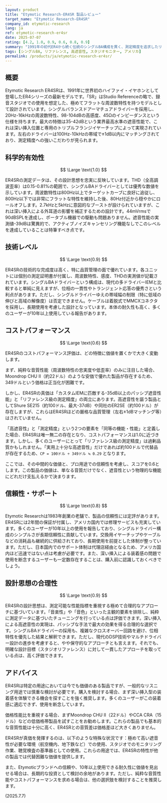 ```yaml
---
layout: product
title: "Etymotic Research-ER4SR 製品レビュー"
target_name: "Etymotic Research-ER4SR"
company_id: etymotic-research
lang: ja
ref: etymotic-research-er4sr
date: 2025-07-07
rating: [4.2, 1.0, 0.9, 0.6, 0.8, 0.9]
summary: "1991年の初代ER4から続く伝統のシングルBA構成を貫く、測定精度を追求したリファレンスイヤホン。カスタムIEMに匹敵する-35dB以上の驚異的な遮音性能と、左右±1dB以内にマッチングされたドライバーがもたらす正確な音場は、他に類を見ない価値を提供します。音質だけで見れば安価な代替品も存在しますが、遮音性と測定精度を両立した唯一無二の選択肢として、プロフェッショナル用途や特定の環境下では高いコストパフォーマンスを発揮します。"
tags: [シングルBA, リファレンス, 高遮音性, スタジオモニター, アメリカ]
permalink: /products/ja/etymotic-research-er4sr/
---
```


## 概要

Etymotic Research ER4SRは、1991年に世界初のハイファイ・イヤホンとして登場したER4シリーズの最新モデルです。「SR」はStudio Referenceの略で、録音スタジオでの使用を想定した、極めてフラットな周波数特性を持つモデルとして設計されています。シングルバランスドアーマチュアドライバーを採用し、20Hz-16kHzの周波数特性、98-104dBの高感度、45Ωのインピーダンスという仕様を持ちます。最大の特徴は35-42dBという業界最高水準の遮音性能で、これは深い挿入位置と専用のトリプルフランジイヤーチップによって実現されています。左右のドライバーは100Hz-10kHzの帯域で±1dB以内にマッチングされており、測定精度への強いこだわりが見られます。

## 科学的有効性

$$ \Large \text{1.0} $$

ER4SRの測定データは、その設計思想を忠実に反映しています。THD（全高調波歪率）は0.15-0.81%の範囲で、シングルBAドライバーとしては優秀な数値を示しています。周波数特性は800Hz以上でターゲットカーブに良好に追従し、800Hz以下では非常にフラットな特性を維持した後、80Hz付近から穏やかにロールオフします。2.7kHzと5kHzに意図的なブーストが設けられていますが、これは深い挿入による外耳道の影響を補正するための設計です。44mVrmsで90dBSPLを達成し、ポータブル機器での駆動も問題ありません。遮音性能の実測値-39dBは驚異的で、アクティブノイズキャンセリング機能なしでこのレベルを達成していることは特筆すべき点です。

## 技術レベル

$$ \Large \text{0.9} $$

ER4SRの技術的な完成度は高く、特に品質管理の面で優れています。各ユニットには個別の測定証明書が付属し、周波数特性、感度、THDの実測値が記載されています。シングルBAドライバーという構成は、現代の多ドライバーIEMと比較すると単純に見えますが、位相の一貫性やトランジェント応答の優秀さという利点があります。ただし、シングルドライバーゆえの帯域幅の制限（特に低域の伸びと高域の解像度）は否定できません。ケーブルは着脱式でMMCXコネクタを採用し、長期使用を考慮した設計となっています。本体の耐久性も高く、多くのユーザーが10年以上使用している報告があります。

## コストパフォーマンス

$$ \Large \text{0.6} $$

ER4SRのコストパフォーマンス評価は、どの特徴に価値を置くかで大きく変動します。

まず、純粋な音質性能（周波数特性の忠実度や低歪率）のみに注目した場合、Moondrop CHU II（約22ドル）のような安価で優れた製品が存在するため、349ドルという価格は正当化が困難です。

しかし、ER4SRの真価は「カスタムIEMに匹敵する-35dB以上のパッシブ遮音性能」と「リファレンス級の測定精度」の両立にあります。高遮音性を謳う製品としてShure SE215（約100ドル、最大-37dB）や同社のER2SE（約100ドル）が存在しますが、これらはER4SRほどの厳格な品質管理（左右±1dBマッチング等）はされていません。

「高遮音性」と「測定精度」という2つの要素を「同等の機能・性能」と定義した場合、ER4SRは唯一無二の存在となり、コストパフォーマンスは1.0に近づきます。しかし、多くのユーザーにとって「リファレンス級の測定精度」は過剰品質かもしれません。「実用上十分な高遮音性」だけであれば約100ドルで代替品が存在するため、`CP = 100ドル ÷ 349ドル ≒ 0.29` となります。

ここでは、その中間的な価値と、プロ用途での信頼性を考慮し、スコアを0.6とします。この製品の価値は、単なる音質だけでなく、遮音性という物理的な機能にどれだけ支払えるかで決まります。

## 信頼性・サポート

$$ \Large \text{0.8} $$

Etymotic Researchは1983年創業の老舗で、製品の信頼性には定評があります。ER4SRには2年間の保証が付属し、アメリカ国内では修理サービスも充実しています。多くのユーザーが10年以上の使用を報告しており、シングルドライバー構成のシンプルさが長期信頼性に貢献しています。交換用イヤーチップやケーブルなどの消耗品も継続的に供給されており、長期使用を前提とした体制が整っています。ただし、日本国内でのサポート体制は代理店経由となるため、アメリカ国内ほど迅速ではない点は考慮が必要です。また、深い挿入による装着感の問題で使用を断念するユーザーも一定数存在することは、購入前に認識しておくべきでしょう。

## 設計思想の合理性

$$ \Large \text{0.9} $$

ER4SRの設計思想は、測定可能な性能指標を重視する極めて合理的なアプローチに基づいています。「音楽性」や「音色」といった主観的要素を排除し、純粋に測定データに基づいたチューニングを行っている点は評価できます。深い挿入による高遮音性の実現は、パッシブな手法で最大の効果を得る合理的な選択です。シングルBAドライバーの採用も、複雑なクロスオーバー回路を避け、位相特性を優先した結果と解釈できます。ただし、現代のDSP技術やマルチドライバー設計の進歩を考慮すると、やや保守的なアプローチとも言えます。それでも、明確な設計目標（スタジオリファレンス）に対して一貫したアプローチを取っている点は、高く評価できます。

## アドバイス

ER4SRは特定の用途においては今でも価値のある製品ですが、一般的なリスニング用途では慎重な検討が必要です。購入を検討する場合、まず深い挿入型の装着感を体験できる機会を探すことを強く推奨します。多くのユーザーがこの装着感に適応できず、使用を断念しています。

価格性能比を重視する場合、まずMoondrop CHU II（22ドル）やCCA CRA（15ドル）などの低価格帯製品を試すことをお勧めします。これらの製品でも基本的な音質性能は十分に高く、ER4SRとの音質差は価格差ほど大きくありません。

ER4SRが真価を発揮するのは、以下のような特殊な状況です：極めて高い遮音性が必要な環境（航空機内、地下鉄など）での使用、スタジオでのモニタリング作業、聴覚検査の基準器としての使用。これらの用途では、ER4SRの特性が他の製品では代替困難な価値を提供します。

また、Etymoticブランドへの信頼や、10年以上使用できる耐久性に価値を見出せる場合は、長期的な投資として検討の余地があります。ただし、純粋な音質性能やコストパフォーマンスを求める場合は、他の選択肢を検討することを推奨します。

(2025.7.7)